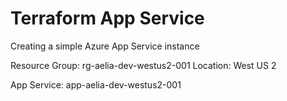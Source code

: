 # Terraform App Service

Creating a simple Azure App Service instance

Resource Group: rg-aelia-dev-westus2-001
Location: West US 2

App Service: app-aelia-dev-westus2-001
